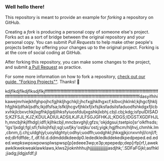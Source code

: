 ### Well hello there!

This repository is meant to provide an example for *forking* a repository on GitHub.

Creating a *fork* is producing a personal copy of someone else's project. Forks act as a sort of bridge between the original repository and your personal copy. You can submit *Pull Requests* to help make other people's projects better by offering your changes up to the original project. Forking is at the core of social coding at GitHub.

After forking this repository, you can make some changes to the project, and submit [a Pull Request](https://github.com/octocat/Spoon-Knife/pulls) as practice.

For some more information on how to fork a repository, [check out our guide, "Forking Projects""](http://guides.github.com/overviews/forking/). Thanks! :sparkling_heart:

kdjflkdjflkdjflksdjflkjfffffffffffffffffffffffffffffffffffffffffffffffffffffffffffffffffffffffffffffffffffffffffffffffffffffffffffffffffffffffffffffffffffffffffffffffffffffffffffffffffffffffffffffffdasyifhhikawejmrhiejkhfghpojhcfgjhkljhgchkjl;jhcfxgjhklhgxcf;klbvcjhklnkl;kjhgcfjhkljhfgjhkljdfskljsdfs;lkjdfsfsa;lsfkljhcgvfjhklxfjlxfsjlksfadsilsfaduodfshkdgxfjlcbxvhkjlcbxvchkjlxgfhkjlgdjilhksfyiuosfduljxgshkjlxbhj.cbjl.cbj;kdg;isfpulDISADS;KZFSJL;KJZ;KDULADIULADSILKJFJLFSGJGFHKJL;KDGS;IDGSTXGDFHJLh,mncbjhkjlfhdgl;idfl;kjlhkcbjl,mncbxvghjl;gfzs;'okjdgsui;tsetpio[sr'olkfhsds;'lgs'ljxdgl;fgl;sfi;fsilojhfsjl;sgl;usfjky'ostjku'ostj;yigk;hgjfhcm/hljhvj,chmhk.lm,cbnm,/j.chj;uldghjyl;uoyldghtyi;odhyi;uodfh;uodghkl;jhkxgjkjcnxvnhjl/cnjl/f;ed;dlrfdffde;.f,.df.fd.d.ddmdddkdeedp0.lededkledkddekedkpedpeped.ed.eded.wepkswpswpowsplwspwsp[p[edeee3wp;e3p;epepedp;dep[rfp[rf,l,awekawklkwekweaklawklaws,klws2jioknhhhujhjjjjjjjjjjjjjjjjjasdjhk;'.SDFaFGjkl;asfhkl;jiadg;jldgjsfdf;jl
